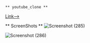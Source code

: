 	** youtube_clone **
  
 [Link-->](https://youtube-clone-nitin.netlify.app/)

** ScreenShots **
![Screenshot (285)](https://user-images.githubusercontent.com/95009807/183997594-a306ebe8-9899-4aea-8cae-05b54b960308.png)

![Screenshot (286)](https://user-images.githubusercontent.com/95009807/183997573-32f4afd4-7383-4066-abcd-0cb45e27fb4e.png)
